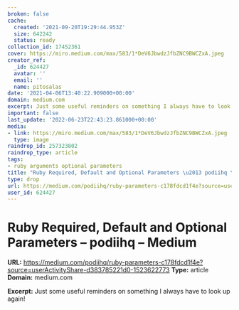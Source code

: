 ```yaml
---
broken: false
cache:
  created: '2021-09-20T19:29:44.953Z'
  size: 642242
  status: ready
collection_id: 17452361
cover: https://miro.medium.com/max/583/1*DeV6JbwdzJfbZNC9BWCZxA.jpeg
creator_ref:
  _id: 624427
  avatar: ''
  email: ''
  name: pitosalas
date: '2021-04-06T13:40:22.909000+00:00'
domain: medium.com
excerpt: Just some useful reminders on something I always have to look up again!
important: false
last_update: '2022-06-23T22:43:23.861000+00:00'
media:
- link: https://miro.medium.com/max/583/1*DeV6JbwdzJfbZNC9BWCZxA.jpeg
  type: image
raindrop_id: 257323802
raindrop_type: article
tags:
- ruby arguments optional parameters
title: "Ruby Required, Default and Optional Parameters \u2013 podiihq \u2013 Medium"
type: drop
url: https://medium.com/podiihq/ruby-parameters-c178fdcd1f4e?source=userActivityShare-d383785221d0-1523622773
user_id: 624427
---
```


# Ruby Required, Default and Optional Parameters – podiihq – Medium

**URL:** https://medium.com/podiihq/ruby-parameters-c178fdcd1f4e?source=userActivityShare-d383785221d0-1523622773
**Type:** article
**Domain:** medium.com

**Excerpt:** Just some useful reminders on something I always have to look up again!
